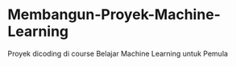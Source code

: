 # Membangun-Proyek-Machine-Learning
Proyek dicoding di course Belajar Machine Learning untuk Pemula
